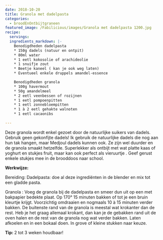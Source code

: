 ```yaml
---
date: 2018-10-20
title: Granola met dadelpasta
categories:
  - broodEnOntbijtgraneen
featured_image: /Fabilicious/images/Granola met dadelpasta 1200.jpg
recipe:
  servings:
  ingredients_markdown: |-
    Benodigdheden dadelpasta
    * 150g dadels (natuur en ontpit)
    * 80ml water
    * 1 eetl kokosolie of arachideolie
    * 1 snuifje zout
    * Beetje kaneel ( kan je ook weg laten)
    * Eventueel enkele druppels amandel-essence

    Benodigdheden granola
    * 100g havermout
    * 50g amandelmeel
    * 2 eetl veenbessen of rozijnen
    * 1 eetl pompoenpitten
    * 1 eetl zonnebloempitten
    * 1 à 2 eetl gehakte walnoten
    * 1 eetl cacaonibs
     
---
```

Deze granola wordt enkel gezoet door de natuurlijke suikers van dadels.
Gebruik geen gekonfijte dadels! Ik gebruik de natuurlijke dadels die nog aan hun tak hangen, maar Medjoul dadels kunnen ook. Ze zijn wel duurder en de granola smaakt  hetzelfde.
Superlekker als ontbijt met wat platte kaas of yoghurt en stukjes fruit,  maar kan ook perfect als vieruurtje .
Geef gerust enkele stukjes mee in de brooddoos naar school.

<!--more-->

<b>Werkwijze: </b>

Bereiding:
Dadelpasta: doe al deze ingrediënten in de blender en mix tot een gladde pasta.

Granola :
Voeg de granola bij de dadelpasta en smeer dun uit op een met bakpapier bedekte plaat.
Op 170° 15 minuten bakken of tot je een bruin kleurtje krijgt.
Voorzichtig omdraaien en nogmaals 10 à 15 minuten verder bakken. De buitenste rand van de granola is meestal wat krokanter dan de rest.
Heb je het graag allemaal krokant, dan kan je de gebakken rand uit de oven halen en de rest van de granola nog wat verder bakken. Laten afkoelen en in een bokaal doen. In grove of kleine stukken naar keuze.



<b>Tip: </b>
2 tot 3 weken houdbaar!
